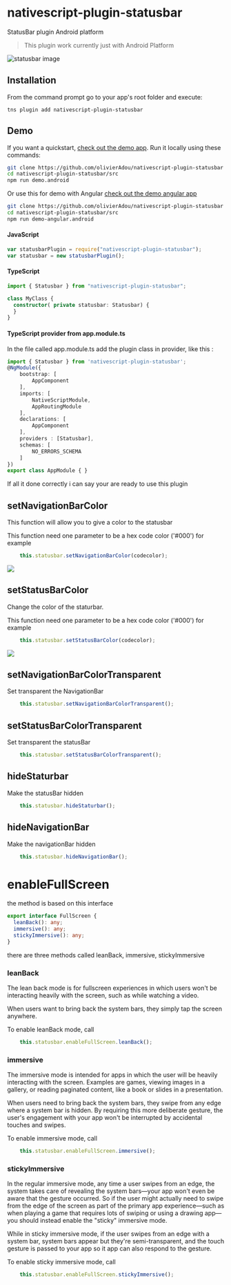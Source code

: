 # nativescript-plugin-statusbar
StatusBar plugin Android platform

> This plugin work currently just with Android Platform

<img src="https://cdn57.androidauthority.net/wp-content/uploads/2015/06/android-m-notification-bar.jpg" alt="statusbar image"/>

## Installation
From the command prompt go to your app's root folder and execute:
```
tns plugin add nativescript-plugin-statusbar
```

## Demo
If you want a quickstart, [check out the demo app](https://github.com/olivierAdou/nativescript-plugin-statusbar/tree/master/demo). Run it locally using these commands:

```bash
git clone https://github.com/olivierAdou/nativescript-plugin-statusbar
cd nativescript-plugin-statusbar/src
npm run demo.android
```

Or use this for demo with Angular
[check out the demo angular app](https://github.com/olivierAdou/nativescript-plugin-statusbar/tree/master/demo-angular)
```bash
git clone https://github.com/olivierAdou/nativescript-plugin-statusbar
cd nativescript-plugin-statusbar/src
npm run demo-angular.android
```


#### JavaScript
```js
var statusbarPlugin = require("nativescript-plugin-statusbar");
var statusbar = new statusbarPlugin();

```

#### TypeScript

```typescript
import { Statusbar } from "nativescript-plugin-statusbar";

class MyClass {
  constructor( private statusbar: Statusbar) {
  }
}
```

#### TypeScript provider from app.module.ts

In the file called app.module.ts add the plugin class in provider, like this : 

```typescript
import { Statusbar } from 'nativescript-plugin-statusbar';
@NgModule({
    bootstrap: [
        AppComponent
    ],
    imports: [
        NativeScriptModule,
        AppRoutingModule
    ],
    declarations: [
        AppComponent
    ],
    providers : [Statusbar],
    schemas: [
        NO_ERRORS_SCHEMA
    ]
})
export class AppModule { }
```

If all it done correctly i can say your are ready to use this plugin 

## setNavigationBarColor
This function will allow you to give a color to the statusbar

This function need one parameter to be a hex code color ('#000') for example
```typescript
    this.statusbar.setNavigationBarColor(codecolor);
```
<img src="https://encrypted-tbn0.gstatic.com/images?q=tbn:ANd9GcTkE3yW6YFn7a5K2ne7DhR_Z3c_P11KQ7WcT5chgSx16jOOp5ee&s"/>

## setStatusBarColor
Change the color of the staturbar.

This function need one parameter to be a hex code color ('#000') for example
```typescript
    this.statusbar.setStatusBarColor(codecolor);
```
<img src="https://i.stack.imgur.com/ryTUi.png"/>

## setNavigationBarColorTransparent

Set transparent the NavigationBar
```typescript
    this.statusbar.setNavigationBarColorTransparent();
```

## setStatusBarColorTransparent

Set transparent the statusBar
```typescript
    this.statusbar.setStatusBarColorTransparent();
```

## hideStaturbar

Make the statusBar hidden

```typescript
    this.statusbar.hideStaturbar();
```


## hideNavigationBar

Make the navigationBar hidden

```typescript
    this.statusbar.hideNavigationBar();
```

# enableFullScreen 

the method is based on this interface 

```typescript
export interface FullScreen {
  leanBack(): any;
  immersive(): any;
  stickyImmersive(): any;
}
```

there are three methods called leanBack, immersive, stickyImmersive

### leanBack
The lean back mode is for fullscreen experiences in which users won't be interacting heavily with the screen, such as while watching a video.

When users want to bring back the system bars, they simply tap the screen anywhere.

To enable leanBack mode, call 
```typescript
    this.statusbar.enableFullScreen.leanBack();
```

### immersive
The immersive mode is intended for apps in which the user will be heavily interacting with the screen. Examples are games, viewing images in a gallery, or reading paginated content, like a book or slides in a presentation.

When users need to bring back the system bars, they swipe from any edge where a system bar is hidden. By requiring this more deliberate gesture, the user's engagement with your app won't be interrupted by accidental touches and swipes.

To enable immersive mode, call 
```typescript
    this.statusbar.enableFullScreen.immersive();
```

### stickyImmersive
In the regular immersive mode, any time a user swipes from an edge, the system takes care of revealing the system bars—your app won't even be aware that the gesture occurred. So if the user might actually need to swipe from the edge of the screen as part of the primary app experience—such as when playing a game that requires lots of swiping or using a drawing app—you should instead enable the "sticky" immersive mode.

While in sticky immersive mode, if the user swipes from an edge with a system bar, system bars appear but they're semi-transparent, and the touch gesture is passed to your app so it app can also respond to the gesture. 

To enable sticky immersive mode, call 
```typescript
    this.statusbar.enableFullScreen.stickyImmersive();
```
